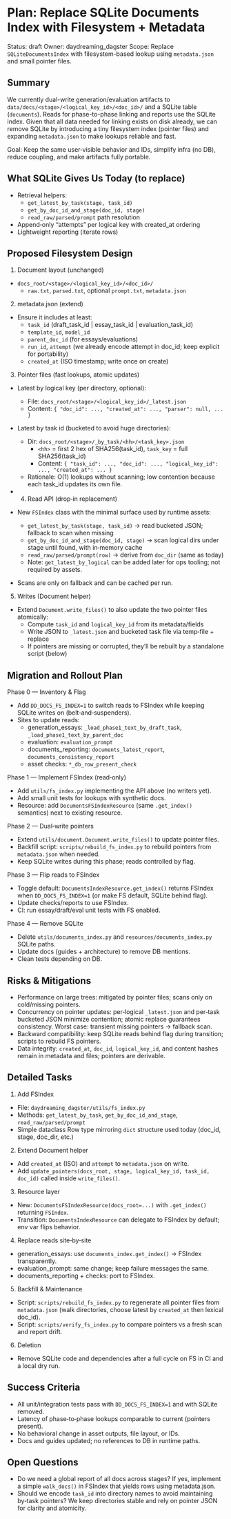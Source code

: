 # Plan: Replace SQLite Documents Index with Filesystem + Metadata

Status: draft
Owner: daydreaming_dagster
Scope: Replace `SQLiteDocumentsIndex` with filesystem-based lookup using `metadata.json` and small pointer files.

## Summary

We currently dual-write generation/evaluation artifacts to `data/docs/<stage>/<logical_key_id>/<doc_id>/` and a SQLite table (`documents`). Reads for phase-to-phase linking and reports use the SQLite index. Given that all data needed for linking exists on disk already, we can remove SQLite by introducing a tiny filesystem index (pointer files) and expanding `metadata.json` to make lookups reliable and fast.

Goal: Keep the same user‑visible behavior and IDs, simplify infra (no DB), reduce coupling, and make artifacts fully portable.

## What SQLite Gives Us Today (to replace)

- Retrieval helpers:
  - `get_latest_by_task(stage, task_id)`
  - `get_by_doc_id_and_stage(doc_id, stage)`
  - `read_raw/parsed/prompt` path resolution
- Append‑only “attempts” per logical key with created_at ordering
- Lightweight reporting (iterate rows)

## Proposed Filesystem Design

1) Document layout (unchanged)
- `docs_root/<stage>/<logical_key_id>/<doc_id>/`
  - `raw.txt`, `parsed.txt`, optional `prompt.txt`, `metadata.json`

2) metadata.json (extend)
- Ensure it includes at least:
  - `task_id` (draft_task_id | essay_task_id | evaluation_task_id)
  - `template_id`, `model_id`
  - `parent_doc_id` (for essays/evaluations)
  - `run_id`, `attempt` (we already encode attempt in doc_id; keep explicit for portability)
  - `created_at` (ISO timestamp; write once on create)

3) Pointer files (fast lookups, atomic updates)
- Latest by logical key (per directory, optional):
  - File: `docs_root/<stage>/<logical_key_id>/_latest.json`
  - Content: `{ "doc_id": ..., "created_at": ..., "parser": null, ... }`
- Latest by task id (bucketed to avoid huge directories):
  - Dir: `docs_root/<stage>/_by_task/<hh>/<task_key>.json`
    - `<hh>` = first 2 hex of SHA256(task_id), `task_key` = full SHA256(task_id)
    - Content: `{ "task_id": ..., "doc_id": ..., "logical_key_id": ..., "created_at": ... }`
  - Rationale: O(1) lookups without scanning; low contention because each task_id updates its own file.

- 4) Read API (drop‑in replacement)
- New `FSIndex` class with the minimal surface used by runtime assets:
  - `get_latest_by_task(stage, task_id)` → read bucketed JSON; fallback to scan when missing
  - `get_by_doc_id_and_stage(doc_id, stage)` → scan logical dirs under stage until found, with in‑memory cache
  - `read_raw/parsed/prompt(row)` → derive from `doc_dir` (same as today)
  - Note: `get_latest_by_logical` can be added later for ops tooling; not required by assets.
- Scans are only on fallback and can be cached per run.

5) Writes (Document helper)
- Extend `Document.write_files()` to also update the two pointer files atomically:
  - Compute `task_id` and `logical_key_id` from its metadata/fields
  - Write JSON to `_latest.json` and bucketed task file via temp‑file + replace
  - If pointers are missing or corrupted, they’ll be rebuilt by a standalone script (below)

## Migration and Rollout Plan

Phase 0 — Inventory & Flag
- Add `DD_DOCS_FS_INDEX=1` to switch reads to FSIndex while keeping SQLite writes on (belt‑and‑suspenders).
- Sites to update reads:
  - generation_essays: `_load_phase1_text_by_draft_task`, `_load_phase1_text_by_parent_doc`
  - evaluation: `evaluation_prompt`
  - documents_reporting: `documents_latest_report`, `documents_consistency_report`
  - asset checks: `*_db_row_present_check`

Phase 1 — Implement FSIndex (read‑only)
- Add `utils/fs_index.py` implementing the API above (no writers yet).
- Add small unit tests for lookups with synthetic docs.
- Resource: add `DocumentsFSIndexResource` (same `.get_index()` semantics) next to existing resource.

Phase 2 — Dual‑write pointers
- Extend `utils/document.Document.write_files()` to update pointer files.
- Backfill script: `scripts/rebuild_fs_index.py` to rebuild pointers from `metadata.json` when needed.
- Keep SQLite writes during this phase; reads controlled by flag.

Phase 3 — Flip reads to FSIndex
- Toggle default: `DocumentsIndexResource.get_index()` returns FSIndex when `DD_DOCS_FS_INDEX=1` (or make FS default, SQLite behind flag).
- Update checks/reports to use FSIndex.
- CI: run essay/draft/eval unit tests with FS enabled.

Phase 4 — Remove SQLite
- Delete `utils/documents_index.py` and `resources/documents_index.py` SQLite paths.
- Update docs (guides + architecture) to remove DB mentions.
- Clean tests depending on DB.

## Risks & Mitigations

- Performance on large trees: mitigated by pointer files; scans only on cold/missing pointers.
- Concurrency on pointer updates: per‑logical `_latest.json` and per‑task bucketed JSON minimize contention; atomic replace guarantees consistency. Worst case: transient missing pointers → fallback scan.
- Backward compatibility: keep SQLite reads behind flag during transition; scripts to rebuild FS pointers.
- Data integrity: `created_at`, `doc_id`, `logical_key_id`, and content hashes remain in metadata and files; pointers are derivable.

## Detailed Tasks

1) Add FSIndex
- File: `daydreaming_dagster/utils/fs_index.py`
- Methods: `get_latest_by_task`, `get_by_doc_id_and_stage`, `read_raw/parsed/prompt`
- Simple dataclass Row type mirroring `dict` structure used today (doc_id, stage, doc_dir, etc.)

2) Extend Document helper
- Add `created_at` (ISO) and `attempt` to `metadata.json` on write.
- Add `update_pointers(docs_root, stage, logical_key_id, task_id, doc_id)` called inside `write_files()`.

3) Resource layer
- New: `DocumentsFSIndexResource(docs_root=...)` with `.get_index()` returning `FSIndex`.
- Transition: `DocumentsIndexResource` can delegate to FSIndex by default; env var flips behavior.

4) Replace reads site‑by‑site
- generation_essays: use `documents_index.get_index()` → FSIndex transparently.
- evaluation_prompt: same change; keep failure messages the same.
- documents_reporting + checks: port to FSIndex.

5) Backfill & Maintenance
- Script: `scripts/rebuild_fs_index.py` to regenerate all pointer files from `metadata.json` (walk directories, choose latest by `created_at` then lexical doc_id).
- Script: `scripts/verify_fs_index.py` to compare pointers vs a fresh scan and report drift.

6) Deletion
- Remove SQLite code and dependencies after a full cycle on FS in CI and a local dry run.

## Success Criteria

- All unit/integration tests pass with `DD_DOCS_FS_INDEX=1` and with SQLite removed.
- Latency of phase‑to‑phase lookups comparable to current (pointers present).
- No behavioral change in asset outputs, file layout, or IDs.
- Docs and guides updated; no references to DB in runtime paths.

## Open Questions

- Do we need a global report of all docs across stages? If yes, implement a simple `walk_docs()` in FSIndex that yields rows using metadata.json.
- Should we encode `task_id` into directory names to avoid maintaining by‑task pointers? We keep directories stable and rely on pointer JSON for clarity and atomicity.
